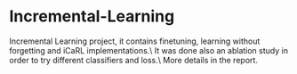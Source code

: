 # Incremental-Learning
Incremental Learning project, it contains finetuning, learning without forgetting and iCaRL implementations.\\
It was done also an ablation study in order to try different classifiers and loss.\\
More details in the report.

